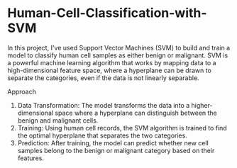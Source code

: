 # Human-Cell-Classification-with-SVM
In this project, I've used Support Vector Machines (SVM) to build and train a model to classify human cell samples as either benign or malignant. SVM is a powerful machine learning algorithm that works by mapping data to a high-dimensional feature space, where a hyperplane can be drawn to separate the categories, even if the data is not linearly separable.

Approach
1. Data Transformation: The model transforms the data into a higher-dimensional space where a hyperplane can distinguish between the benign and malignant cells.
2. Training: Using human cell records, the SVM algorithm is trained to find the optimal hyperplane that separates the two categories.
3. Prediction: After training, the model can predict whether new cell samples belong to the benign or malignant category based on their features.
